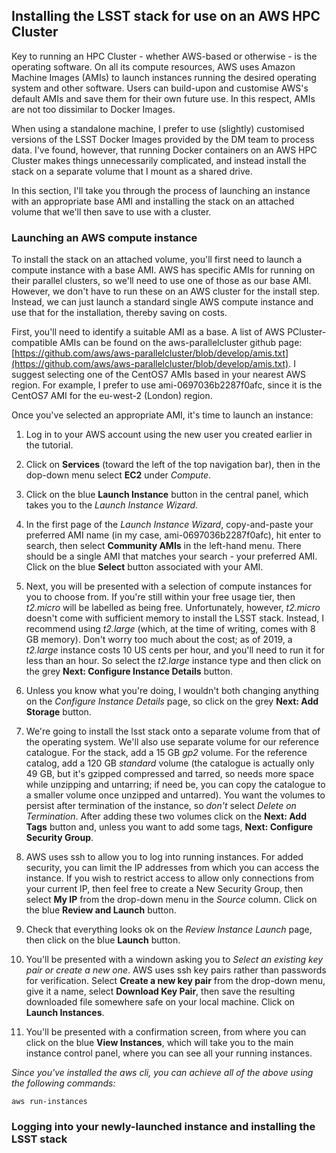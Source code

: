 ## Installing the LSST stack for use on an AWS HPC Cluster

Key to running an HPC Cluster - whether AWS-based or otherwise - is the operating software. On all its compute resources, AWS uses Amazon Machine Images (AMIs) to launch instances running the desired operating system and other software. Users can build-upon and customise AWS's default AMIs and save them for their own future use. In this respect, AMIs are not too dissimilar to Docker Images.

When using a standalone machine, I prefer to use (slightly) customised versions of the LSST Docker Images provided by the DM team to process data. I've found, however, that running Docker containers on an AWS HPC Cluster makes things unnecessarily complicated, and instead install the stack on a separate volume that I mount as a shared drive.

In this section, I'll take you through the process of launching an instance with an appropriate base AMI and installing the stack on an attached volume that we'll then save to use with a cluster.

### Launching an AWS compute instance

To install the stack on an attached volume, you'll first need to launch a compute instance with a base AMI. AWS has specific AMIs for running on their parallel clusters, so we'll need to use one of those as our base AMI. However, we don't have to run these on an AWS cluster for the install step. Instead, we can just launch a standard single AWS compute instance and use that for the installation, thereby saving on costs.

First, you'll need to identify a suitable AMI as a base. A list of AWS PCluster-compatible AMIs can be found on the aws-parallelcluster github page: [https://github.com/aws/aws-parallelcluster/blob/develop/amis.txt](https://github.com/aws/aws-parallelcluster/blob/develop/amis.txt). I suggest selecting one of the CentOS7 AMIs based in your nearest AWS region. For example, I prefer to use ami-0697036b2287f0afc, since it is the CentOS7 AMI for the eu-west-2 (London) region.

Once you've selected an appropriate AMI, it's time to launch an instance:

1. Log in to your AWS account using the new user you created earlier in the tutorial.

2. Click on **Services** (toward the left of the top navigation bar), then in the dop-down menu select **EC2** under *Compute*.

3. Click on the blue **Launch Instance** button in the central panel, which takes you to the *Launch Instance Wizard*.

4. In the first page of the *Launch Instance Wizard*, copy-and-paste your preferred AMI name (in my case, ami-0697036b2287f0afc), hit enter to search, then select **Community AMIs** in the left-hand menu. There should be a single AMI that matches your search - your preferred AMI. Click on the blue **Select** button associated with your AMI.

5. Next, you will be presented with a selection of compute instances for you to choose from. If you're still within your free usage tier, then *t2.micro* will be labelled as being free. Unfortunately, however, *t2.micro* doesn't come with sufficient memory to install the LSST stack. Instead, I recommend using *t2.large* (which, at the time of writing, comes with 8 GB memory). Don't worry too much about the cost; as of 2019, a *t2.large* instance costs 10 US cents per hour, and you'll need to run it for less than an hour. So select the *t2.large* instance type and then click on the grey **Next: Configure Instance Details** button.

6. Unless you know what you're doing, I wouldn't both changing anything on the *Configure Instance Details* page, so click on the grey **Next: Add Storage** button.

7. We're going to install the lsst stack onto a separate volume from that of the operating system. We'll also use separate volume for our reference catalogue. For the stack, add a 15 GB *gp2* volume. For the reference catalog, add a 120 GB *standard* volume (the catalogue is actually only 49 GB, but it's gzipped compressed and tarred, so needs more space while unzipping and untarring; if need be, you can copy the catalogue to a smaller volume once unzipped and untarred). You want the volumes to persist after termination of the instance, so *don't* select *Delete on Termination*. After adding these two volumes click on the **Next: Add Tags** button and, unless you want to add some tags, **Next: Configure Security Group**.

8. AWS uses ssh to allow you to log into running instances. For added security, you can limit the IP addresses from which you can access the instance. If you wish to restrict access to allow only connections from your current IP, then feel free to create a New Security Group, then select **My IP** from the drop-down menu in the *Source* column. Click on the blue **Review and Launch** button.

9. Check that everything looks ok on the *Review Instance Launch* page, then click on the blue **Launch** button.

10. You'll be presented with a windown asking you to *Select an existing key pair or create a new one*. AWS uses ssh key pairs rather than passwords for verification. Select **Create a new key pair** from the drop-down menu, give it a name, select **Download Key Pair**, then save the resulting downloaded file somewhere safe on your local machine. Click on **Launch Instances**.

11. You'll be presented with a confirmation screen, from where you can click on the blue **View Instances**, which will take you to the main instance control panel, where you can see all your running instances.

*Since you've installed the aws cli, you can achieve all of the above using the following commands:*

    aws run-instances

### Logging into your newly-launched instance and installing the LSST stack


